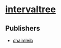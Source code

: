 # [intervaltree](https://pypi.org/project/intervaltree)



## Publishers
- [chaimleib](https://pypi.org/user/chaimleib)

